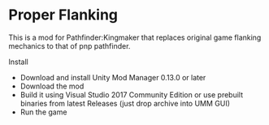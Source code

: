 # Proper Flanking

This is a mod for Pathfinder:Kingmaker that replaces original game flanking mechanics to that of pnp pathfinder.

Install
- Download and install Unity Mod Manager﻿﻿ 0.13.0 or later
- Download the mod
- Build it using Visual Studio 2017 Community Edition or use prebuilt binaries from latest Releases (just drop archive into UMM GUI)
- Run the game
